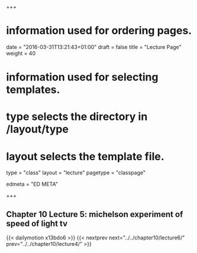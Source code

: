 +++
# information used for ordering pages.
date = "2016-03-31T13:21:43+01:00"
draft = false
title = "Lecture Page"
weight = 40

# information used for selecting templates.
# type selects the directory in /layout/type
# layout selects the template file.

type   = "class"
layout = "lecture"
pagetype = "classpage"





edmeta = "ED META"

+++
## Chapter 10 Lecture 5: michelson experiment of speed of light tv
{{< dailymotion x13bdo6 >}}
{{< nextprev next="../../chapter10/lecture6/"     prev="../../chapter10/lecture4/"  >}}

